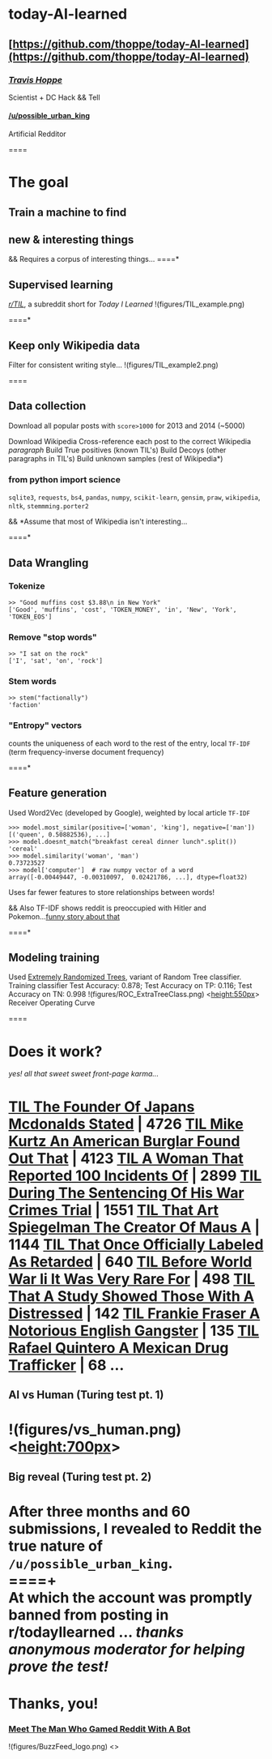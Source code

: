 # today-AI-learned
[https://github.com/thoppe/today-AI-learned](https://github.com/thoppe/today-AI-learned)
----------

### *[Travis Hoppe](http://thoppe.github.io/)* 
Scientist + DC Hack && Tell

#### [/u/possible_urban_king](https://www.reddit.com/user/possible_urban_king/submitted/)
Artificial Redditor


====
<link rel="stylesheet" href="css/font-awesome-4.3.0/css/font-awesome.min.css">

# The goal

## Train a machine to find 
## new & interesting things

&& Requires a corpus of interesting things...
====*

## Supervised learning
*[r/TIL](http://www.reddit.com/r/todayilearned/)*, a subreddit short for _Today I Learned_
!(figures/TIL_example.png)

====*

## Keep only Wikipedia data
Filter for consistent writing style...
!(figures/TIL_example2.png)

====

## Data collection

Download all popular posts with `score>1000` for 2013 and 2014 (~5000)

Download Wikipedia
Cross-reference each post to the correct Wikipedia _paragraph_
Build True positives (known TIL's)
Build Decoys (other paragraphs in TIL's)
Build unknown samples (rest of Wikipedia*)


### from python import science
`sqlite3`, `requests`, `bs4`, `pandas`, `numpy`, `scikit-learn`, 
`gensim`, `praw`, `wikipedia`, `nltk`, `stemmming.porter2`

&& *Assume that most of Wikipedia isn't interesting...

====*

## Data Wrangling
### Tokenize
    >> "Good muffins cost $3.88\n in New York"
    ['Good', 'muffins', 'cost', 'TOKEN_MONEY', 'in', 'New', 'York', 'TOKEN_EOS']
### Remove "stop words"
    >> "I sat on the rock"
    ['I', 'sat', 'on', 'rock']
### Stem words
    >> stem("factionally")
    'faction'
### "Entropy" vectors
counts the uniqueness of each word to the rest of the entry,
local `TF-IDF` (term frequency-inverse document frequency)

====*

## Feature generation
Used Word2Vec (developed by Google), weighted by local article `TF-IDF`

    >>> model.most_similar(positive=['woman', 'king'], negative=['man'])
    [('queen', 0.50882536), ...]
    >>> model.doesnt_match("breakfast cereal dinner lunch".split())
    'cereal'
    >>> model.similarity('woman', 'man')
    0.73723527
    >>> model['computer']  # raw numpy vector of a word
    array([-0.00449447, -0.00310097,  0.02421786, ...], dtype=float32)

Uses far fewer features to store relationships between words!

&& Also TF-IDF shows reddit is preoccupied with Hitler and Pokemon...[funny story about that](http://www.buzzfeed.com/hamzashaban/godwins-law-is-put-to-the-test)

====*

## Modeling training
Used [Extremely Randomized Trees](http://scikit-learn.org/stable/modules/ensemble.html), variant of Random Tree classifier.
    Training classifier
    Test Accuracy: 0.878;    Test Accuracy on TP: 0.116;   Test Accuracy on TN: 0.998
!(figures/ROC_ExtraTreeClass.png) <<height:550px>> Receiver Operating Curve

====

# Does it work?
_yes! all that sweet sweet front-page karma..._

[TIL The Founder Of Japans Mcdonalds Stated](https://www.reddit.com/r/todayilearned/comments/37bvmu/til_the_founder_of_japans_mcdonalds_stated/) | 4726
[TIL Mike Kurtz An American Burglar Found Out That](https://www.reddit.com/r/todayilearned/comments/3eg5js/til_mike_kurtz_an_american_burglar_found_out_that/) | 4123
[TIL A Woman That Reported 100 Incidents Of](https://www.reddit.com/r/todayilearned/comments/38x454/til_a_woman_that_reported_100_incidents_of/) | 2899
[TIL During The Sentencing Of His War Crimes Trial](https://www.reddit.com/r/todayilearned/comments/3fvl39/til_during_the_sentencing_of_his_war_crimes_trial/) | 1551
[TIL That Art Spiegelman The Creator Of Maus A](https://www.reddit.com/r/todayilearned/comments/36ra0w/til_that_art_spiegelman_the_creator_of_maus_a/) | 1144
[TIL That Once Officially Labeled As Retarded](https://www.reddit.com/r/todayilearned/comments/3cayy3/til_that_once_officially_labelled_as_retarded/) | 640
[TIL Before World War Ii It Was Very Rare For](https://www.reddit.com/r/todayilearned/comments/3cjy9k/til_before_world_war_ii_it_was_very_rare_for/) | 498
[TIL That A Study Showed Those With A Distressed](https://www.reddit.com/r/todayilearned/comments/38iqur/til_that_a_study_showed_those_with_a_distressed/) | 142
[TIL Frankie Fraser A Notorious English Gangster](https://www.reddit.com/r/todayilearned/comments/3e2lw2/til_frankie_fraser_a_notorious_english_gangster/) | 135
[TIL Rafael Quintero A Mexican Drug Trafficker](https://www.reddit.com/r/todayilearned/comments/362d4l/til_rafael_quintero_a_mexican_drug_trafficker/) | 68
...
====
## AI vs Human (Turing test pt. 1)
!(figures/vs_human.png) <<height:700px>>
====
## Big reveal (Turing test pt. 2)
After three months and 60 submissions, I revealed to Reddit
the true nature of `/u/possible_urban_king`.
<br>
====+
<br>
At which the account was promptly banned from posting in r/todayIlearned ...
_thanks anonymous moderator for helping prove the test!_
====
# Thanks, you!

### [Meet The Man Who Gamed Reddit With A Bot](http://www.buzzfeed.com/hamzashaban/today-ai-learned#.glVDa6wR2)
!(figures/BuzzFeed_logo.png) <<transparent>> 


